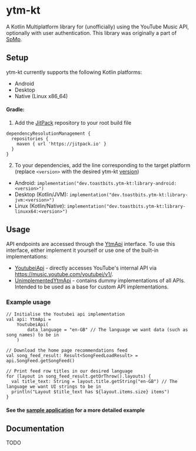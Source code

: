 # ytm-kt

A Kotlin Multiplatform library for (unofficially) using the YouTube Music API, optionally with user authentication. This library was originally a part of [SpMp](https://github.com/toasterofbread/spmp).

## Setup

ytm-kt currently supports the following Kotlin platforms:
- Android
- Desktop
- Native (Linux x86_64)

#### Gradle:

1. Add the [JitPack](https://jitpack.io/) repository to your root build file
```
dependencyResolutionManagement {
  repositories {
    maven { url 'https://jitpack.io' }
  }
}
```

2. To your dependencies, add the line corresponding to the target platform (replace `<version>` with the desired ytm-kt [version](https://github.com/toasterofbread/ytm-kt/tags))

- Android: `implementation("dev.toastbits.ytm-kt:library-android:<version>")`
- Desktop (Kotlin/JVM): `implementation("dev.toastbits.ytm-kt:library-jvm:<version>")`
- Linux (Kotlin/Native): `implementation("dev.toastbits.ytm-kt:library-linuxx64:<version>")`

## Usage

API endpoints are accessed through the [YtmApi](library/src/commonMain/kotlin/dev/toastbits/ytmkt/model/YtmApi.kt) interface. To use this interface, either implement it yourself or use one of the built-in implementations:

- [YoutubeiApi](library/src/commonMain/kotlin/dev/toastbits/ytmkt/impl/youtubei/YoutubeiApi.kt) - directly accesses YouTube's internal API via https://music.youtube.com/youtubei/v1/.
- [UnimplementedYtmApi](library/src/commonMain/kotlin/dev/toastbits/ytmkt/impl/unimplemented/UnimplementedYtmApi.kt) - contains dummy implementations of all APIs. Intended to be used as a base for custom API implementations.

### Example usage

```
// Initialise the Youtubei api implementation
val api: YtmApi =
    YoutubeiApi(
        data_language = "en-GB" // The language we want data (such as song names) to be in
    )

// Download the home page recommendations feed
val song_feed_result: Result<SongFeedLoadResult> = api.SongFeed.getSongFeed()

// Print feed row titles in our desired language
for (layout in song_feed_result.getOrThrow().layouts) {
  val title_text: String = layout.title.getString("en-GB") // The language we want UI strings to be in
  println("Layout $title_text has ${layout.items.size} items")
}
```

#### See the [sample application](sample/src/commonMain/kotlin/dev/toastbits/sample/Sample.kt) for a more detailed example

## Documentation

TODO
